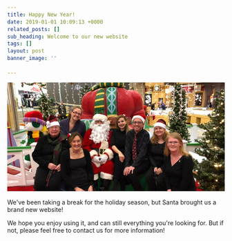 ```yaml
---
title: Happy New Year!
date: 2019-01-01 10:09:13 +0000
related_posts: []
sub_heading: Welcome to our new website
tags: []
layout: post
banner_image: ''

---
```

![](/images/mallcaroling.jpg)

We've been taking a break for the holiday season, but Santa brought us a brand new website!

We hope you enjoy using it, and can still everything you're looking for. But if not, please feel free to contact us for more information!